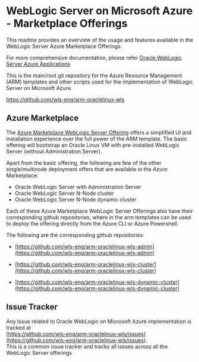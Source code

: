# WebLogic Server on Microsoft Azure - Marketplace Offerings

This readme provides an overview of the usage and features available in the WebLogic Server Azure Marketplace Offerings. 

For more comprehensive documentation, please refer [Oracle WebLogic Server Azure Applications](https://docs.microsoft.com/en-us/azure/virtual-machines/workloads/oracle/oracle-weblogic)

This is the main/root git repository for the Azure Resource Management (ARM) templates and other scripts used for the implementation of WebLogic Server on Microsoft Azure.

<a href="https://github.com/wls-eng/arm-oraclelinux-wls">https://github.com/wls-eng/arm-oraclelinux-wls</a>

## Azure Marketplace

The [Azure Marketplace WebLogic Server Offering](https://portal.azure.com/#create/oracle.20191001-arm-oraclelinux-wls20191001-arm-oraclelinux-wls) offers a simplified UI and installation experience over the full power of the ARM template.
The basic offering will bootstrap an Oracle Linux VM with pre-installed WebLogic Server (without Administration Server).

Apart from the basic offering, the following are few of the other single/multinode deployment offers that are available in the Azure Marketplace:

-	Oracle WebLogic Server with Administration Server
-	Oracle WebLogic Server N-Node cluster
-	Oracle WebLogic Server N-Node dynamic cluster

Each of these Azure Marketplace WebLogic Server Offerings also have their corresponding github repositories, where in the arm templates can be used to deploy the offering directly from the Azure CLI or Azure Powershell.

The following are the corresponding github repositories:

-	[https://github.com/wls-eng/arm-oraclelinux-wls-admin](https://github.com/wls-eng/arm-oraclelinux-wls-admin)

-	[https://github.com/wls-eng/arm-oraclelinux-wls-cluster](https://github.com/wls-eng/arm-oraclelinux-wls-cluster)

-	[https://github.com/wls-eng/arm-oraclelinux-wls-dynamic-cluster](https://github.com/wls-eng/arm-oraclelinux-wls-dynamic-cluster)


## Issue Tracker

Any Issue related to Oracle WebLogic on Microsoft Azure implementation is tracked at <br> [https://github.com/wls-eng/arm-oraclelinux-wls/issues](https://github.com/wls-eng/arm-oraclelinux-wls/issues). <br>
This is a common issue tracker and tracks all issues across all the WebLogic Server offerings 

